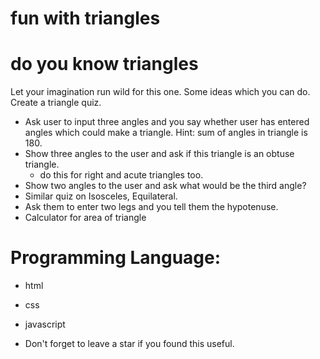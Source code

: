 # fun with triangles 
# do you know triangles
Let your imagination run wild for this one. Some ideas which you can do. Create a triangle quiz.
- Ask user to input three angles and you say whether user has entered angles which could make a triangle. Hint: sum of angles in triangle is 180.
- Show three angles to the user and ask if this triangle is an obtuse triangle. 
  + do this for right and acute triangles too.
- Show two angles to the user and ask what would be the third angle?
- Similar quiz on Isosceles, Equilateral.
- Ask them to enter two legs and you tell them the hypotenuse.
- Calculator for area of triangle

 # Programming Language:
 - html
  - css
  - javascript

- Don't forget to leave a star if you found this useful.

